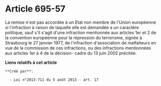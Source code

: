 # Article 695-57

La remise n'est pas accordée à un Etat non membre de l'Union européenne si l'infraction à raison de laquelle elle est
demandée a un caractère politique, sauf s'il s'agit d'une infraction mentionnée aux articles 1er et 2 de la convention
européenne pour la répression du terrorisme, signée à Strasbourg le 27 janvier 1977, de l'infraction d'association de
malfaiteurs en vue de la commission de ces infractions, ou des infractions mentionnées aux articles 1er à 4 de la décision-
cadre du 13 juin 2002 précitée.

**Liens relatifs à cet article**

	**Créé par**:

	  - Loi n°2013-711 du 5 août 2013 - art. 17

